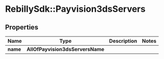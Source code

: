 # RebillySdk::Payvision3dsServers

## Properties
Name | Type | Description | Notes
------------ | ------------- | ------------- | -------------
**name** | **AllOfPayvision3dsServersName** |  | 

